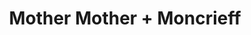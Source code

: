 ---
layout: post
category: concert
title: Mother Mother + Moncrieff
artists: 
- Mother Mother
- Moncrieff
place: 
- L'Olympia
country: France
city: Paris
---